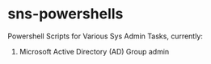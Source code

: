 # sns-powershells
Powershell Scripts for Various Sys Admin Tasks, currently:
1. Microsoft Active Directory (AD) Group admin
